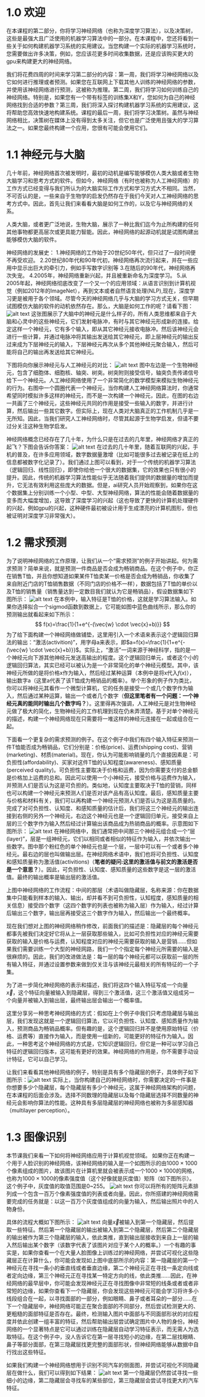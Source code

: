 # 1.0 欢迎

在本课程的第二部分，你将学习神经网络（也称为深度学习算法），以及决策树，这些是最强大且广泛使用的机器学习算法中的一部分。在本课程中，您还将看到一些关于如何构建机器学习系统的实用建议。当您构建一个实际的机器学习系统时，您需要做出许多决策，例如，您应该花更多时间收集数据，还是应该购买更大的gpu来构建更大的神经网络。

我们将花费四周的时间来学习第二部分的内容：第一周，我们将学习神经网络以及它如何进行推理或者预测。如果您在互联网上下载其他人训练的神经网络的参数，并使用该神经网络进行预测，这被称为推理。第二周，我们将学习如何训练自己的神经网络。特别是，如果您有一个带有标签的训练集X和Y，您如何为自己的神经网络找到合适的参数？第三周，我们将深入探讨构建机器学习系统的实用建议，这将帮助您高效快速地构建系统。课程的最后一周，我们将学习决策树。虽然与神经网络相比，决策树在媒体上没有得到太多关注，但它也是广泛使用且强大的学习算法之一。如果您最终构建一个应用，您很有可能会使用它们。

# 1.1 神经元与大脑
几十年前，神经网络首次被发明时，最初的动机是编写能够模仿人类大脑或者生物大脑学习和思考方式的软件。但如今，神经网络（有时也被称为人工神经网络）的工作方式已经变得与我们所认为的大脑实际工作方式和学习方式大不相同。当然，不可否认的是，一些来自于生物学的启发仍然存在于我们今天对人工神经网络的思考方式中。因此，首先让我们来看看大脑是如何工作的，以及它与神经网络的关系。

人类大脑，或者更广泛地说，生物大脑，展示了一种比我们迄今为止所构建的任何其他事物都更高层次或更具能力智能。因此，神经网络的起源动机就是试图构建出能够模仿大脑的软件。

神经网络的发展史：
1.神经网络的工作始于20世纪50年代，但只过了一段时间便不再受欢迎。
2.20世纪80年代和90年代初，神经网络再次流行起来，并在一些应用中显示出巨大的牵引力，例如手写数字识别等
3.在随后的90年代，神经网络再次失宠。
4.2005年，神经网络重新兴起，并且被重新命名为深度学习。
5.从2005年起，神经网络彻底改变了一个又一个的应用领域：从语言识别到计算机视觉（例如2012年的ImageNet），再到文本或者自然语言处理(NLP),现在，深度学习更是被用于各个领域。尽管今天的神经网络几乎与大脑的学习方式无关，但早期试图模仿大脑的软件的动机依然存在。那么，大脑是如何工作的呢？请看下图：
![alt text](987c97c14ebdc5ed57ea4ba463b6428.png)
这张图展示了大脑中的神经元是什么样子的，所有人类思维都来自于大脑和心灵中的这些神经元，它们发射电脉冲，有时与其它神经元形成新的连接。给定这样一个神经元，它有多个输入，即从其它神经元接收电脉冲。然后该神经元会进行一些计算，并通过电脉冲将其输出发送给其它神经元，即上层神经元的输出反过来成为下层神经元的输入，下层神经元再次从多个其他神经元聚合输入，然后可能将自己的输出再发送给其它神经元。

下图将向你展示神经元与人工神经元的对比：
![alt text](21be193194ba9c574216a3269bfa4f9.png)
图中左边是一个生物神经元，包含了细胞体、细胞核、轴突、树突。树突附则接受信号，轴突负责传递信号给下一个神经元。人工神经网络使用了一个非常简化的数学模型来模拟生物神经元的行为。右图中一个圆圈代表一个神经元，当你构建人工神经网络算法时，你通常希望同时模拟许多这样的神经元，而不是一次构建一个神经元，因此，在图的右边一共画了三个神经元，这些神经元共同的作用是接受一些输入的数字，并进行计算，然后输出一些其它数字。但实际上，现在人类对大脑真正的工作机制几乎是一无所知。因此，当我们研究人工神经网络时，尽管其起源于生物学启发，但请不要过分关注这种生物学启发。

神经网络概念已经存在了几十年，为什么只是在过去的几年里，神经网络才真正的起飞？下图会告诉你答案：
![alt text](6d9351b27601d29f1eb1d19f7eeced8.png)
在过去的几十年里，随着互联网的兴起，手机的普及，在许多应用领域，数字数据量激增（比如可能很多过去被记录在纸上的信息都被数字化记录了）。我们通过上图可以看到，对于一个传统的机器学习算法（逻辑回归、线性回归），即使你给他一个很大的数据集，它的效果也只有很小的提升。因此，传统的机器学习算法性能似乎无法随着我们提供的数据量的增加而提升，它无法有效利用这些庞大的数据。但是，ai研究人员开始观察到，如果你在这个数据集上分别训练一个小型、中型、大型神经网络，算法的性能会随着数据量的变多而大幅度增加，这导致了深度学习的兴起（这也导致了更快的计算机处理硬件的兴起，例如gpu的兴起，这种硬件最初被设计用于生成漂亮的计算机图形，但也被证明对深度学习非常强大）。

# 1.2 需求预测

为了说明神经网络的工作原理，让我们从一个“需求预测”的例子开始讲起。何为需求预测？简单来说，就是预测一件商品是否会成为畅销商品。在这个例子中，你正在销售T恤，并且你想知道如果某件T恤卖某一价格是否会成为畅销品，你收集了来自附近门店的T恤销售数据（不同门店的价格不一样），数据包括了T恤的单价以及T恤的销售量（销售量达到一定数目我们就认为它是畅销品），假设数据集如下图所示：
![alt text](0db953328b053377665ea6de372bbba.png)
在本例中，输入特征是T恤的价格，这就是学习算法输入。如果你选择拟合一个sigmod函数到数据上，它可能如图中蓝色曲线所示，那么你的预测输出就看起来如下所示：
$$
f(x)=\frac{1}{1+e^{-(\vec{w} \cdot \vec{x}+b)}}
$$
为了给下面构建一个神经网络做铺垫，这里用引入一个术语来表示这个逻辑回归算法的输出：“激活(activition)”，用字母a来表示，即$a=f(x)=\frac{1}{1+e^{-(\vec{w} \cdot \vec{x}+b)}}$。实际上，“激活”一词来源于神经科学，指的是一个神经元向下游其他神经元发送高输出的程度。这个逻辑回归单元，或者这个小的逻辑回归算法，其实已经可以被认为是一个非常简化的单个神经元模型。其中，该神经元所做的是将价格x作为输入，然后经过某种运算（本例中是将x代入$f(x)$），输出数字a（这里a代表了该T恤成为畅销品的概率）。举个形象的例子作为类比，你可以将神经元其看作一个微型计算机，它的任务是接受一个或几个数字作为输入，然后通过某种运算，输出一个或者几个数字（**但这里笔者有一个问题：一个神经元真的能同时输出几个数字吗？**）。这里得再次强调，人工神经元是对生物神经元做了极大的简化，生物神经元的工作机理到现在仍未弄清楚。基于对单个神经元的描述，构建一个神经网络现在只需要将一堆这样的神经元连接在一起或组合在一起。

下面看一个更复杂的需求预测的例子。在这个例子中我们有四个输入特征来预测一件T恤能否成为畅销品，它们分别是：价格(price)、运费(shipping cost)、营销(marketing)、材质(material)。现在，你认为可能影响销量的几个直接因素是：可负担性(affordability)、买家对这件T恤的认知程度(awareness)、感知质量(perceived quality)。可负担性主要取决于价格和运费，因为你需要支付的总金额是价格加上运费的总和。因此可以使用一个小神经元，接受价格与运费作为输入，并预测人们是否认为这是可负担的。类似地，认知度主要取决于T恤的营销，同样也可以构建一个神经元来预测人们是否对该产品有高认知度。最后，感知质量主要与价格和材料有关，我们可以再构建一个神经元预测人们是否认为这是高质量的。完成了对可负担性、认知度、和感知质量的估计后，我们将这三个神经元的输出连接到右侧的另外一个神经元，右边这个神经元也是一个逻辑回归单元，接受来自上层的三个数字作为输入然后经过计算输出该商品成为热销商品的概率。示意图如下图所示：
![alt text](29ae2b01f840683850219631f253ac7.png)
在神经网络中，我们通常把中间那三个神经元组合成一个“层(layer)”，层是一组神经元，它们以相同或者相似的特征作为输入，并依次输出一些数字。图中那个粉红色的单个神经元也是一个层，一层中可以有一个或者多个神经元。最右边的层也叫做输出层。在神经网络术语中，我们也将可负担性、认知度和感知质量称为激活值(activitions)（**笔者的疑问:这里的激活值与前文的激活是否是一个意思？**）。因此，可负担性、认知度、感知质量的这些数字是这一层的激活值。最终的输出概率是输出层的激活值。

上图中神经网络的工作流程：中间的那层（术语叫做隐藏层，名称来源：你在数据集中只能看到样本的输入、输出，却并看不到可负担性，认知程度，感知质量的相关信息）接受四个数字（这四个数字的列表也被称为输入层）作为输入，经过计算后输出三个数字，输出层再接受这三个数字作为输入，然后输出一个最终概率。

现在我们想对上图的神经网络稍作修改，前面我们的描述是：隐藏层的每个神经元都事先被我们决定好它将从上一层获取那些输入，比如可负担性对应的神经元需要获取的输入是价格与运费，认知程度对应的神经元需要获取的输入是营销......但如果我们需要训练一个大型的神经网路，我们一个个指定每个神经元所需要的输入是很麻烦的。因此，我们的改进做法是：每一层的每个神经元都可以获取前一层的所有输入特征，并通过设置参数来做到仅关注与该神经元最相关的所有特征的一个子集。

为了进一步简化神经网络的表示和描述，我们将这四个输入特征写成一个向量$\vec{x}$，这个特征向量被输入到隐藏层，得到三个激活值，这三个激活值又组成另一个向量并被输入到输出层，最终输出层会输出一个概率值。

这里分享另一种思考神经网络的方式：假如在上个例子中我们只考虑隐藏层与输出层，我们发现这就是一个逻辑回归算法，它以可负担性、认知度、感知质量作为输入，预测商品为畅销品概率。但有趣的是，这个逻辑回归并不是使用原始特征（价格、运费等）直接作为输入，而是使用一组新的，可能更好的特征作为输入。因此，一种思考这个神经网络的方式是，它知识逻辑回归，但它是一种可以学习自己特征的逻辑回归版本，这可能有更好的效果。神经网络的作用是，你不需要手动设计特征，它可以自己学习。

让我们来看看其他神经网络的例子，特别是具有多个隐藏层的例子，具体例子如下图所示：![alt text](c48f351deb0201428a41595cbe355b2.png)
实际上，当你构建自己的神经网络时，你需要决定的一件事是你想要多少个隐藏层，每个隐藏层有多少个神经元，这属于神经网络架构的问题，在本课程的后面会涉及。选择不同数理的隐藏层以及每个隐藏层选择不同数量的神经元会影响你算法的性能。这种具有多层隐藏层的神经网络也被称为多层感知器（multilayer perception）。

# 1.3 图像识别

本节课我们来看一下如何将神经网络应用于计算机视觉领域。
如果你正在构建一个用于人脸识别的神经网络，该神经网络的输入是一个如图所示的由$1000 \times 1000$个像素组成的图片，故该图片在计算机里就会被表示成一个$1000 \times 1000$的网格，也称为$1000 \times 1000$的像素强度值（这个好像就是灰度值）矩阵（如下图所示）。这个例子中，灰度值的取值范围是0~255。
![alt text](09c67ef0aeffc1ef2420e5ed6b124fd.png)
你可以将所有的矩阵元素排列成一个包含一百万个像素强度值的列表或者向量。因此，你所搭建的神经网络需要完成的任务就是：以这一百万个灰度值组成的向量为输入，然后输出照片中的人物身份。

具体的流程大概如下图所示：
![alt text](4ae00f0f4881cc91355b781bbbe0f36.png)
向量$\vec{x}$被输入到第一个隐藏层，然后提取一些特征。然后第一个隐藏层的输出被输入到第二个隐藏层，然后第二个隐藏层的输出被作为第三个隐藏层的输入，依此类推，直到输出层接收到来自上一层的输入然后输出某个数字（该数字代表了该图片对应于某个人的概率。）一个有趣的事实是，如果你查看一个在大量人脸图像上训练过的神经网络，并尝试可视化这些隐藏层正在计算什么，你可能会发现如上图中底部所示的内容：第一隐藏层的第一个神经元在寻找一条小的垂直线或者垂直边缘，第二个神经元正在寻找一条定向线或者定向边缘，第三个神经元正在寻找某一特定方向的线，依此类推......因此，在神经网络的最早层中，你可能会发现神经元正在寻找图像中非常短的线条或者或者非常短的边缘，如果你查看下一个隐藏层，你会发现这些神经元可能会学习将许多小线段组合在一起，以寻找面部的一部分，例如眼睛、鼻子或者耳朵的一部分......在下一个隐藏层中，神经网络可能正在聚合面部的不同部分，然后尝试检测更大的、更粗糙的面部特征是否存在。最终，检测输入图片中面部与不同面部形状的对应程度并依此创建一组丰富的特征，然后帮助输出层尝试确定图片中人物的身份。神经网络的一个显著特点是它可以通过训练在隐藏层自动学习特征表示，而无需人为选取特征。在这个例子中，没人告诉它在第一层寻找短小的边缘，在第二层找眼睛、鼻子等部分面部，在第三隐藏层找更完整的面部形状，但神经网络能够从数据中自行找出这些特征。

如果我们构建一个神经网络想用于识别不同汽车的侧面图，并尝试可视化不同隐藏层在做什么，我们可以得到如下结果：
![alt text](21bb50ee3a4e986653edca925906126.png)
第一个隐藏层仍然尝试寻找一些细小的边缘，第二隐藏层会寻找车的某些部位，第三隐藏层会尝试寻找更大的汽车特征。






